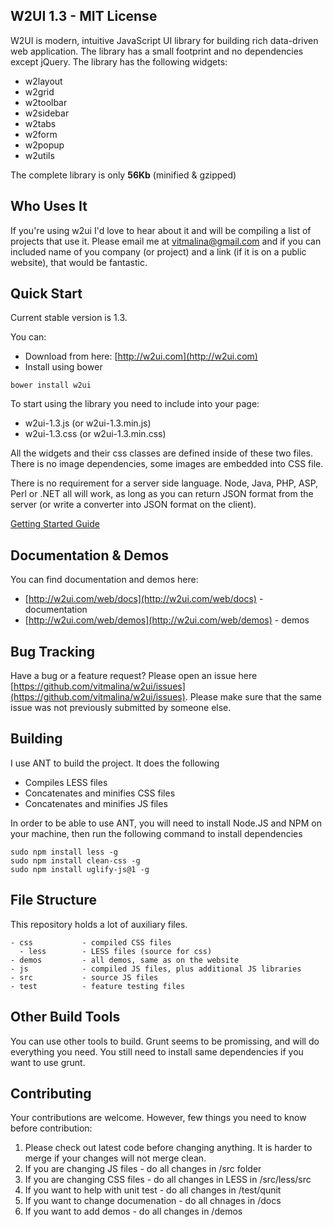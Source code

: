 ## W2UI 1.3 - MIT License

W2UI is modern, intuitive JavaScript UI library for building rich data-driven web application. The library has
a small footprint and no dependencies except jQuery. The library has the following widgets:

* w2layout
* w2grid
* w2toolbar
* w2sidebar
* w2tabs
* w2form
* w2popup
* w2utils

The complete library is only **56Kb** (minified & gzipped)


## Who Uses It

If you're using w2ui I'd love to hear about it and will be compiling a list of projects that use it. Please email me at vitmalina@gmail.com and
if you can included name of you company (or project) and a link (if it is on a public website), that would be fantastic.

## Quick Start

Current stable version is 1.3. 

You can:
- Download from here: [http://w2ui.com](http://w2ui.com) 
- Install using bower

```
bower install w2ui
```

To start using the library you need to include into your page:

- w2ui-1.3.js (or w2ui-1.3.min.js) 
- w2ui-1.3.css (or w2ui-1.3.min.css) 

All the widgets and their css classes are defined inside of these two files. There is no image dependencies, some images
are embedded into CSS file.

There is no requirement for a server side language. Node, Java, PHP, ASP, Perl or .NET all will work, as long as you can 
return JSON format from the server (or write a converter into JSON format on the client).

[Getting Started Guide](http://w2ui.com/web/get-started)


## Documentation & Demos

You can find documentation and demos here:

* [http://w2ui.com/web/docs](http://w2ui.com/web/docs) - documentation
* [http://w2ui.com/web/demos](http://w2ui.com/web/demos) - demos


## Bug Tracking

Have a bug or a feature request? Please open an issue here [https://github.com/vitmalina/w2ui/issues](https://github.com/vitmalina/w2ui/issues).
Please make sure that the same issue was not previously submitted by someone else.


## Building

I use ANT to build the project. It does the following

- Compiles LESS files
- Concatenates and minifies CSS files
- Concatenates and minifies JS files

In order to be able to use ANT, you will need to install Node.JS and NPM on your machine, then run the following command to install dependencies

```
sudo npm install less -g
sudo npm install clean-css -g
sudo npm install uglify-js@1 -g
```


## File Structure

This repository holds a lot of auxiliary files. 

```
- css 			- compiled CSS files 
  - less 		- LESS files (source for css)
- demos 		- all demos, same as on the website
- js 			- compiled JS files, plus additional JS libraries
- src 			- source JS files
- test 			- feature testing files
```


## Other Build Tools

You can use other tools to build. Grunt seems to be promissing, and will do everything you need. You still need to install same dependencies
if you want to use grunt.


## Contributing

Your contributions are welcome. However, few things you need to know before contribution:

1. Please check out latest code before changing anything. It is harder to merge if your changes will not merge clean.
2. If you are changing JS files - do all changes in /src folder
3. If you are changing CSS files - do all changes in LESS in /src/less/src
4. If you want to help with unit test - do all changes in /test/qunit
5. If you want to change documenation - do all chnages in /docs
6. If you want to add demos - do all changes in /demos


